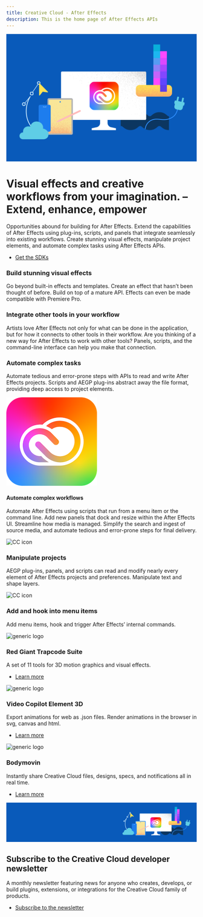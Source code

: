 ```yaml
---
title: Creative Cloud - After Effects
description: This is the home page of After Effects APIs 
---
```


<Hero slots="image, heading, text, buttons" variant="halfwidth" />

![Creative Cloud banner](images/cc-hero.png)

#  Visual effects and creative workflows from your imagination. – Extend, enhance, empower

Opportunities abound for building for After Effects. Extend the capabilities of After Effects using plug-ins, scripts, and panels that integrate seamlessly into existing workflows. Create stunning visual effects, manipulate project elements, and automate complex tasks using After Effects APIs.

* [Get the SDKs](https://console.adobe.io/downloads/ae)



<TextBlock slots="heading, text" width="33%" theme="light" isCentered />

### Build stunning visual effects

Go beyond built-in effects and templates. Create an effect that hasn’t been thought of before. Build on top of a mature API. Effects can even be made compatible with Premiere Pro.

<TextBlock slots="heading, text" width="33%" theme="light" isCentered />


### Integrate other tools in your workflow

Artists love After Effects not only for what can be done in the application, but for how it connects to other tools in their workflow. Are you thinking of a new way for After Effects to work with other tools? Panels, scripts, and the command-line interface can help you make that connection.

<TextBlock slots="heading, text" width="33%" theme="light" isCentered />


### Automate complex tasks

Automate tedious and error-prone steps with APIs to read and write After Effects projects. Scripts and AEGP plug-ins abstract away the file format, providing deep access to project elements.


<ProductCard slots="icon, heading, text" theme="light" width="33%" />

![CC icon](images/cc-icon.png)

#### Automate complex workflows

Automate After Effects using scripts that run from a menu item or the command line. Add new panels that dock and resize within the After Effects UI. Streamline how media is managed. Simplify the search and ingest of source media, and automate tedious and error-prone steps for final delivery.


<ProductCard slots="icon, heading, text" theme="light" width="33%" />

![CC icon](images/bridge-teaser1.jpg)

### Manipulate projects

AEGP plug-ins, panels, and scripts can read and modify nearly every element of After Effects projects and preferences. Manipulate text and shape layers.


<ProductCard slots="icon, heading, text" theme="light" width="33%" />

![CC icon](images/bridge-teaser2.jpg)

### Add and hook into menu items

Add menu items, hook and trigger After Effects’ internal commands.


<TextBlock slots="image, heading, text, links" width="33%" theme="light" isCentered />

![generic logo](images/aftereffects-extension.jpg)

### Red Giant Trapcode Suite

A set of 11 tools for 3D motion graphics and visual effects.

* [Learn more](hhttp://www.redgiant.com/products/trapcode-suite/)




<TextBlock slots="image, heading, text, links" width="33%" theme="light" isCentered />

![generic logo](images/aftereffects-extension.jpg)

### Video Copilot Element 3D

Export animations for web as .json files. Render animations in the browser in svg, canvas and html.

* [Learn more](https://www.videocopilot.net/products/element2/)




<TextBlock slots="image, heading, text, links" width="33%" theme="light" isCentered />

![generic logo](images/aftereffects-extension.jpg)

### Bodymovin

Instantly share Creative Cloud files, designs, specs, and notifications all in real time.

* [Learn more](http://aescripts.com/bodymovin/)



<SummaryBlock slots="image, heading, text, buttons" background="rgb(246, 16, 27)" />

![CC banner](images/cc-banner.png)

## Subscribe to the Creative Cloud developer newsletter 

A monthly newsletter featuring news for anyone who creates, develops, or build plugins, extensions, or integrations for the
Creative Cloud family of products.

* [Subscribe to the newsletter](https://www.adobe.com/subscription/ccdevnewsletter.html)